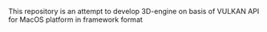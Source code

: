 This repository is an attempt to develop 3D-engine on basis of VULKAN API for MacOS platform in framework format
